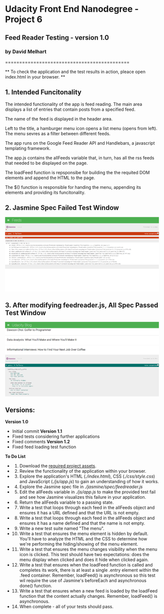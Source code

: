# Udacity Front End Nanodegree - Project 6
## Feed Reader Testing -  version 1.0
### by David Melhart
============================================

** To check the application and the test results in action, pleace open index.html in your browser. **

## 1. Intended Funcitonality

The intended functionality of the app is feed reading. The main area displays a list of entries that contain posts from a specified feed.

The name of the feed is displayed in the header area.

Left to the title, a hamburger menu icon opens a list menu (opens from left). The menu sevres as a filter between different feeds.

The app runs on the Google Feed Reader API and Handlebars, a javascript templating framework.

The app.js contains the allFeeds variable that, in turn, has all the rss feeds that needed to be displayed on the page.

The loadFeed function is repsponsibe for building the the requited DOM elements and append the HTML to the page.

The $() function is responsible for handing the menu, appending its elements and providing its funcitonality.

## 2. Jasmine Spec Failed Test Window

![ScreenShot](Jasmine-allFeeds-Failure.png)

## 3. After modifying feedreader.js, All Spec Passed Test Window

![ScreenShot](Jasmine-All-Test-Pass.png)

## Versions: ##

**Version 1.0**
- Initial commit
**Version 1.1**
- Fixed tests considering further applications
- Fixed comments
**Version 1.2**
- Fixed feed loading test function

**To Do List**
- 1. Download the [required project assets](http://github.com/udacity/frontend-nanodegree-feedreader).
- 2. Review the functionality of the application within your browser.
- 3. Explore the application's HTML (*./index.html*), CSS (*./css/style.css*) and JavaScript (*./js/app.js*) to gain an understanding of how it works.
- 4. Explore the Jasmine spec file in *./jasmine/spec/feedreader.js*
- 5. Edit the allFeeds variable in *./js/app.js* to make the provided test fail and see how Jasmine visualizes this failure in your application.
- 6. Return the allFeeds variable to a passing state.
- 7. Write a test that loops through each feed in the allFeeds object and ensures it has a URL defined and that the URL is not empty.
- 8. Write a test that loops through each feed in the allFeeds object and ensures it has a name defined and that the name is not empty.
- 9. Write a new test suite named "The menu".
- 10. Write a test that ensures the menu element is hidden by default. You'll have to analyze the HTML and the CSS to determine how we're performing the hiding/showing of the menu element.
- 11. Write a test that ensures the menu changes visibility when the menu icon is clicked. This test should have two expectations: does the menu display when clicked and does it hide when clicked again.
- 12. Write a test that ensures when the loadFeed function is called and completes its work, there is at least a single .entry element within the .feed container. Remember, loadFeed() is asynchronous so this test wil require the use of Jasmine's beforeEach and asynchronous done() function.
- 13. Write a test that ensures when a new feed is loaded by the loadFeed function that the content actually changes. Remember, loadFeed() is asynchronous.
- 14. When complete - all of your tests should pass.